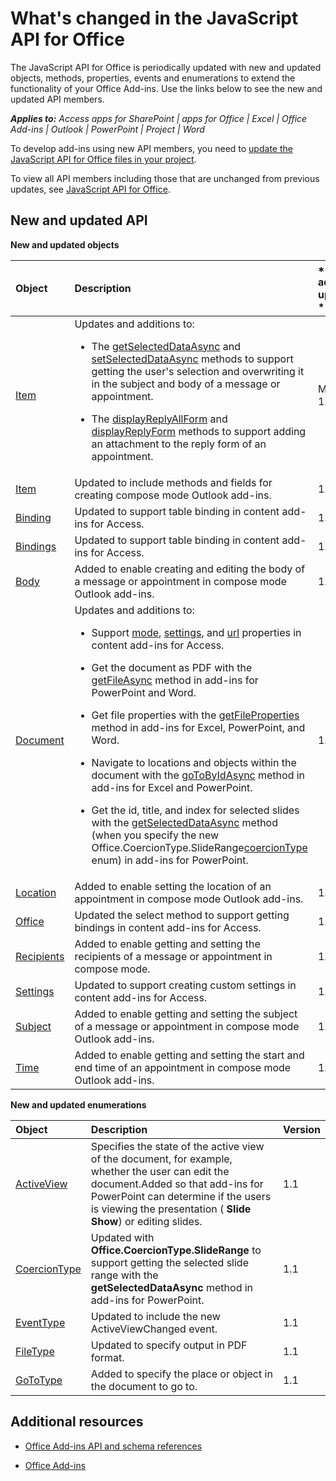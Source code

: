 
# What's changed in the JavaScript API for Office
The JavaScript API for Office is periodically updated with new and updated objects, methods, properties, events and enumerations to extend the functionality of your Office Add-ins. Use the links below to see the new and updated API members.

 _**Applies to:** Access apps for SharePoint | apps for Office | Excel | Office Add-ins | Outlook | PowerPoint | Project | Word_

To develop add-ins using new API members, you need to [update the JavaScript API for Office files in your project](../docs/develop/update-your-javascript-api-for-office-and-manifest-schema-version.md).

To view all API members including those that are unchanged from previous updates, see [JavaScript API for Office](http://msdn.microsoft.com/library/b27e70c3-d87d-4d27-85e0-103996273298%28Office.15%29.aspx).


## New and updated API

 **New and updated objects**



|**Object**|**Description**|**Version added or updated **|
|:-----|:-----|:-----|
|[Item](http://dev.outlook.com/reference/add-ins/Office.context.mailbox.item.html)|Updates and additions to:<br><ul><li><p>The <a href="http://dev.outlook.com/reference/add-ins/Office.context.mailbox.item.html(Office.15).aspx#getSelectedDataAsync" target="_blank">getSelectedDataAsync</a> and <a href="http://dev.outlook.com/reference/add-ins/Office.context.mailbox.item.html(Office.15).aspx#setSelectedDataAsync" target="_blank">setSelectedDataAsync</a> methods to support getting the user's selection and overwriting it in the subject and body  of a message or appointment.</p></li><li><p>The <a href="http://dev.outlook.com/reference/add-ins/Office.context.mailbox.item.html(Office.15).aspx#displayReplyAllForm" target="_blank">displayReplyAllForm</a> and <a href="http://dev.outlook.com/reference/add-ins/Office.context.mailbox.item.html(Office.15).aspx#displayReplyForm" target="_blank">displayReplyForm</a> methods to support adding an attachment to the reply form of an appointment.</p></li></ul>|Mailbox 1.2|
|[Item](http://dev.outlook.com/reference/add-ins/Office.context.mailbox.item.html)|Updated to include methods and fields for creating compose mode Outlook add-ins. |1.1|
|[Binding](http://msdn.microsoft.com/library/42882642-d22b-47d2-a8d3-3aa8c6a4435e%28Office.15%29.aspx)|Updated to support table binding in content add-ins for Access.|1.1|
|[Bindings](http://msdn.microsoft.com/library/09979e31-3bfb-45be-adda-0f7cc2db1fe1%28Office.15%29.aspx)|Updated to support table binding in content add-ins for Access.|1.1|
|[Body](http://dev.outlook.com/reference/add-ins/Body.html)|Added to enable creating and editing the body of a message or appointment in compose mode Outlook add-ins.|1.1|
|[Document](http://msdn.microsoft.com/library/f8859516-cc1f-4b20-a8f3-cee37a983e70%28Office.15%29.aspx)|Updates and additions to: <ul><li><p>Support <a href="http://msdn.microsoft.com/library/551369c3-315b-428f-8b7e-08987f6b0e00(Office.15).aspx" target="_blank">mode</a>, <a href="http://msdn.microsoft.com/library/77ba7daf-419f-44b6-8747-7fd5618b7053(Office.15).aspx" target="_blank">settings</a>, and <a href="http://msdn.microsoft.com/library/480ac3c6-370e-4505-aba3-1d0dce9fb3dc(Office.15).aspx" target="_blank">url</a> properties in content add-ins for Access.</p></li><li><p>Get the document as PDF with the <a href="http://msdn.microsoft.com/library/35dda81c-235e-4eab-8a77-9acb3b73a380(Office.15).aspx" target="_blank">getFileAsync</a> method in add-ins for PowerPoint and Word.</p></li><li><p>Get file properties with the <a href="http://msdn.microsoft.com/library/2533a563-95ae-4d52-b2d5-a6783e4ef5b4(Office.15).aspx" target="_blank">getFileProperties</a> method in add-ins for Excel, PowerPoint, and Word.</p></li><li><p>Navigate to locations and objects within the document with the <a href="http://msdn.microsoft.com/library/35dda81c-235e-4eab-8a77-9acb3b73a380(Office.15).aspx" target="_blank">goToByIdAsync</a> method in add-ins for Excel and PowerPoint.</p></li><li><p>Get the id, title, and index for selected slides with the <a href="http://msdn.microsoft.com/library/f85ad02c-64f0-4b73-87f6-7f521b3afd69(Office.15).aspx" target="_blank">getSelectedDataAsync</a> method (when you specify the new <span class="keyword">Office.CoercionType.SlideRange</span><a href="http://msdn.microsoft.com/library/735eaab6-5e31-4bc2-add5-9d378900a31b(Office.15).aspx" target="_blank">coercionType</a> enum) in add-ins for PowerPoint.</p></li></ul>|1.1|
|[Location](http://dev.outlook.com/reference/add-ins/Location.html)|Added to enable setting the location of an appointment in compose mode Outlook add-ins.|1.1|
|[Office](http://msdn.microsoft.com/library/c490b13d-ee52-4291-af5d-f4a5a11d3af0%28Office.15%29.aspx)|Updated the select method to support getting bindings in content add-ins for Access.|1.1|
|[Recipients](http://dev.outlook.com/reference/add-ins/Recipients.html)|Added to enable getting and setting the recipients of a message or appointment in compose mode.|1.1|
|[Settings](http://msdn.microsoft.com/library/ad733387-a58c-4514-8fc2-53e64fad468d%28Office.15%29.aspx)|Updated to support creating custom settings in content add-ins for Access.|1.1|
|[Subject](http://dev.outlook.com/reference/add-ins/Subject.html)|Added to enable getting and setting the subject of a message or appointment in compose mode Outlook add-ins.|1.1|
|[Time](http://dev.outlook.com/reference/add-ins/Time.html)|Added to enable getting and setting the start and end time of an appointment in compose mode Outlook add-ins.|1.1|

**New and updated enumerations**


|**Object**|**Description**|**Version**|
|:-----|:-----|:-----|
|[ActiveView](http://msdn.microsoft.com/library/1f1d963e-04e1-4cf2-b161-5329d7ad0a3e%28Office.15%29.aspx)|Specifies the state of the active view of the document, for example, whether the user can edit the document.Added so that add-ins for PowerPoint can determine if the users is viewing the presentation ( **Slide Show**) or editing slides. |1.1|
|[CoercionType](http://msdn.microsoft.com/library/735eaab6-5e31-4bc2-add5-9d378900a31b%28Office.15%29.aspx)|Updated with  **Office.CoercionType.SlideRange** to support getting the selected slide range with the **getSelectedDataAsync** method in add-ins for PowerPoint.|1.1|
|[EventType](http://msdn.microsoft.com/library/82c79659-52da-48b0-92a9-831226eb9a7f%28Office.15%29.aspx)|Updated to include the new ActiveViewChanged event.|1.1|
|[FileType](http://msdn.microsoft.com/library/fadbb4cf-a0e4-47b2-93dd-123f0b06d4ae%28Office.15%29.aspx)|Updated to specify output in PDF format.|1.1|
|[GoToType](http://msdn.microsoft.com/library/8de45be3-de35-4765-a67a-e128a46786bd%28Office.15%29.aspx)|Added to specify the place or object in the document to go to.|1.1|

## Additional resources


- [Office Add-ins API and schema references](../reference/reference.md)
    
- [Office Add-ins](../docs/overview/office-add-ins.md)
    
